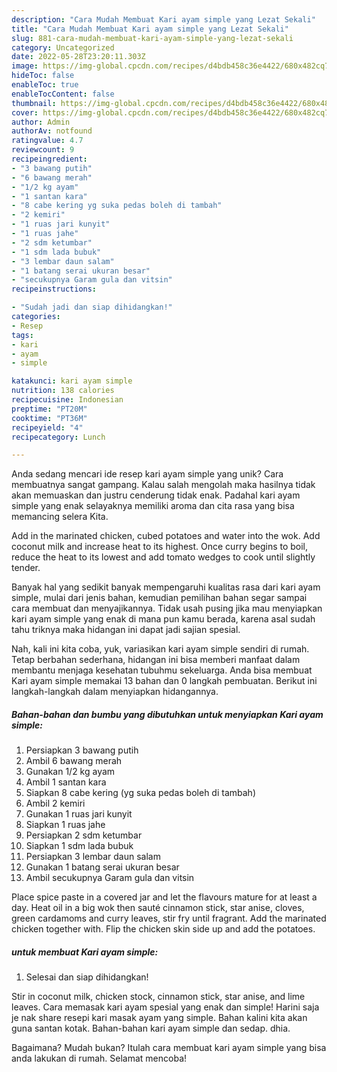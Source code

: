 ```yaml
---
description: "Cara Mudah Membuat Kari ayam simple yang Lezat Sekali"
title: "Cara Mudah Membuat Kari ayam simple yang Lezat Sekali"
slug: 881-cara-mudah-membuat-kari-ayam-simple-yang-lezat-sekali
category: Uncategorized
date: 2022-05-28T23:20:11.303Z
image: https://img-global.cpcdn.com/recipes/d4bdb458c36e4422/680x482cq70/kari-ayam-simple-foto-resep-utama.jpg
hideToc: false
enableToc: true
enableTocContent: false
thumbnail: https://img-global.cpcdn.com/recipes/d4bdb458c36e4422/680x482cq70/kari-ayam-simple-foto-resep-utama.jpg
cover: https://img-global.cpcdn.com/recipes/d4bdb458c36e4422/680x482cq70/kari-ayam-simple-foto-resep-utama.jpg
author: Admin
authorAv: notfound
ratingvalue: 4.7
reviewcount: 9
recipeingredient:
- "3 bawang putih"
- "6 bawang merah"
- "1/2 kg ayam"
- "1 santan kara"
- "8 cabe kering yg suka pedas boleh di tambah"
- "2 kemiri"
- "1 ruas jari kunyit"
- "1 ruas jahe"
- "2 sdm ketumbar"
- "1 sdm lada bubuk"
- "3 lembar daun salam"
- "1 batang serai ukuran besar"
- "secukupnya Garam gula dan vitsin"
recipeinstructions:

- "Sudah jadi dan siap dihidangkan!"
categories:
- Resep
tags:
- kari
- ayam
- simple

katakunci: kari ayam simple 
nutrition: 138 calories
recipecuisine: Indonesian
preptime: "PT20M"
cooktime: "PT36M"
recipeyield: "4"
recipecategory: Lunch

---
```





Anda sedang mencari ide resep kari ayam simple yang unik? Cara membuatnya sangat gampang. Kalau salah mengolah maka hasilnya tidak akan memuaskan dan justru cenderung tidak enak. Padahal kari ayam simple yang enak selayaknya memiliki aroma dan cita rasa yang bisa memancing selera Kita.





Add in the marinated chicken, cubed potatoes and water into the wok. Add coconut milk and increase heat to its highest. Once curry begins to boil, reduce the heat to its lowest and add tomato wedges to cook until slightly tender.

Banyak hal yang sedikit banyak mempengaruhi kualitas rasa dari kari ayam simple, mulai dari jenis bahan, kemudian pemilihan bahan segar sampai cara membuat dan menyajikannya. Tidak usah pusing jika mau menyiapkan kari ayam simple yang enak di mana pun kamu berada, karena asal sudah tahu triknya maka hidangan ini dapat jadi sajian spesial.






Nah, kali ini kita coba, yuk, variasikan kari ayam simple sendiri di rumah. Tetap berbahan sederhana, hidangan ini bisa memberi manfaat dalam membantu menjaga kesehatan tubuhmu sekeluarga. Anda bisa membuat Kari ayam simple memakai 13 bahan dan 0 langkah pembuatan. Berikut ini langkah-langkah dalam menyiapkan hidangannya.

<!--inarticleads1-->

##### Bahan-bahan dan bumbu yang dibutuhkan untuk menyiapkan Kari ayam simple:

1. Persiapkan 3 bawang putih
1. Ambil 6 bawang merah
1. Gunakan 1/2 kg ayam
1. Ambil 1 santan kara
1. Siapkan 8 cabe kering (yg suka pedas boleh di tambah)
1. Ambil 2 kemiri
1. Gunakan 1 ruas jari kunyit
1. Siapkan 1 ruas jahe
1. Persiapkan 2 sdm ketumbar
1. Siapkan 1 sdm lada bubuk
1. Persiapkan 3 lembar daun salam
1. Gunakan 1 batang serai ukuran besar
1. Ambil secukupnya Garam gula dan vitsin


Place spice paste in a covered jar and let the flavours mature for at least a day. Heat oil in a big wok then sauté cinnamon stick, star anise, cloves, green cardamoms and curry leaves, stir fry until fragrant. Add the marinated chicken together with. Flip the chicken skin side up and add the potatoes. 

<!--inarticleads2-->

#####  untuk membuat Kari ayam simple:


1. Selesai dan siap dihidangkan!

Stir in coconut milk, chicken stock, cinnamon stick, star anise, and lime leaves. Cara memasak kari ayam spesial yang enak dan simple! Harini saja je nak share resepi kari masak ayam yang simple. Bahan kalini kita akan guna santan kotak. Bahan-bahan kari ayam simple dan sedap. dhia. 

Bagaimana? Mudah bukan? Itulah cara membuat kari ayam simple yang bisa anda lakukan di rumah. Selamat mencoba!
